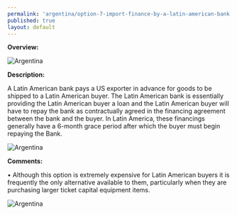 ```yaml
--- 
permalink: 'argentina/option-7-import-finance-by-a-latin-american-bank.html' 
published: true 
layout: default
---
```

**Overview:**



![Argentina](../images/option-7-overview.png)



**Description:**



A Latin American bank pays a US exporter in advance for goods to be shipped to a Latin American buyer. The Latin American bank is essentially providing the Latin American buyer a loan and the Latin American buyer will have to repay the bank as contractually agreed in the financing agreement between the bank and the buyer. In Latin America, these financings generally have a 6-month grace period after which the buyer must begin repaying the Bank.

 

![Argentina](../images/option-7-description.png)



**Comments:**



• Although this option is extremely expensive for Latin American buyers it is frequently the only alternative available to them, particularly when they are purchasing larger ticket capital equipment items.



![Argentina](../images/option-7-diagram.png)

